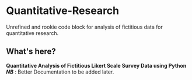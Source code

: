# Quantitative-Research
Unrefined and rookie code block for analysis of fictitious data for quantitative research.

## What's here?
__Quantitative Analysis of Fictitious Likert Scale Survey Data using Python__
*__NB__* : Better Documentation to be added later.
